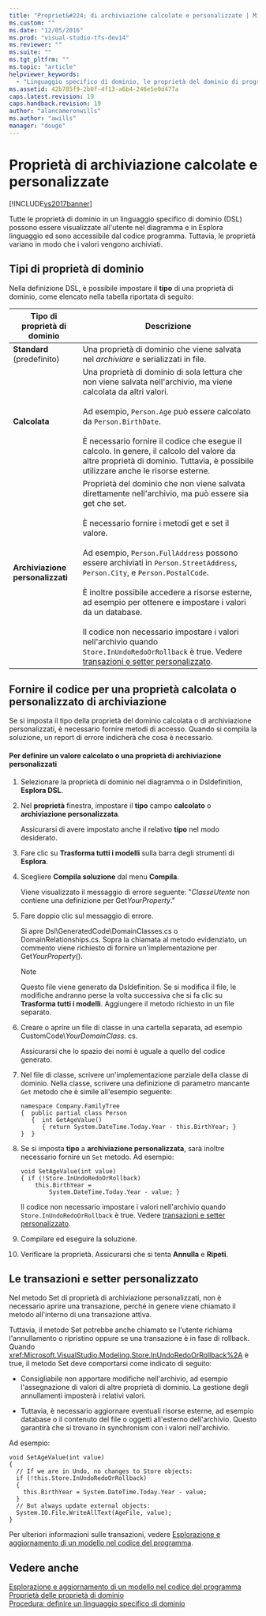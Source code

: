 ```yaml
---
title: "Propriet&#224; di archiviazione calcolate e personalizzate | Microsoft Docs"
ms.custom: ""
ms.date: "12/05/2016"
ms.prod: "visual-studio-tfs-dev14"
ms.reviewer: ""
ms.suite: ""
ms.tgt_pltfrm: ""
ms.topic: "article"
helpviewer_keywords: 
  - "Linguaggio specifico di dominio, le proprietà del dominio di programmazione"
ms.assetid: 42b785f9-2b0f-4f13-a6b4-246e5e0d477a
caps.latest.revision: 19
caps.handback.revision: 19
author: "alancameronwills"
ms.author: "awills"
manager: "douge"
---
```

# Propriet&#224; di archiviazione calcolate e personalizzate
[!INCLUDE[vs2017banner](../code-quality/includes/vs2017banner.md)]

Tutte le proprietà di dominio in un linguaggio specifico di dominio \(DSL\) possono essere visualizzate all'utente nel diagramma e in Esplora linguaggio ed sono accessibile dal codice programma. Tuttavia, le proprietà variano in modo che i valori vengono archiviati.  
  
## Tipi di proprietà di dominio  
 Nella definizione DSL, è possibile impostare il **tipo** di una proprietà di dominio, come elencato nella tabella riportata di seguito:  
  
|Tipo di proprietà di dominio|Descrizione|  
|----------------------------------|-----------------|  
|**Standard** \(predefinito\)|Una proprietà di dominio che viene salvata nel *archiviare* e serializzati in file.|  
|**Calcolata**|Una proprietà di dominio di sola lettura che non viene salvata nell'archivio, ma viene calcolata da altri valori.<br /><br /> Ad esempio, `Person.Age` può essere calcolato da `Person.BirthDate`.<br /><br /> È necessario fornire il codice che esegue il calcolo. In genere, il calcolo del valore da altre proprietà di dominio. Tuttavia, è possibile utilizzare anche le risorse esterne.|  
|**Archiviazione personalizzati**|Proprietà del dominio che non viene salvata direttamente nell'archivio, ma può essere sia get che set.<br /><br /> È necessario fornire i metodi get e set il valore.<br /><br /> Ad esempio, `Person.FullAddress` possono essere archiviati in `Person.StreetAddress`, `Person.City`, e `Person.PostalCode`.<br /><br /> È inoltre possibile accedere a risorse esterne, ad esempio per ottenere e impostare i valori da un database.<br /><br /> Il codice non necessario impostare i valori nell'archivio quando `Store.InUndoRedoOrRollback` è true. Vedere [transazioni e setter personalizzato](#setters).|  
  
## Fornire il codice per una proprietà calcolata o personalizzato di archiviazione  
 Se si imposta il tipo della proprietà del dominio calcolata o di archiviazione personalizzati, è necessario fornire metodi di accesso. Quando si compila la soluzione, un report di errore indicherà che cosa è necessario.  
  
#### Per definire un valore calcolato o una proprietà di archiviazione personalizzati  
  
1.  Selezionare la proprietà di dominio nel diagramma o in Dsldefinition, **Esplora DSL**.  
  
2.  Nel **proprietà** finestra, impostare il **tipo** campo **calcolato** o **archiviazione personalizzata**.  
  
     Assicurarsi di avere impostato anche il relativo **tipo** nel modo desiderato.  
  
3.  Fare clic su **Trasforma tutti i modelli** sulla barra degli strumenti di **Esplora**.  
  
4.  Scegliere **Compila soluzione** dal menu **Compila**.  
  
     Viene visualizzato il messaggio di errore seguente: "*ClasseUtente* non contiene una definizione per Get*YourProperty*."  
  
5.  Fare doppio clic sul messaggio di errore.  
  
     Si apre Dsl\\GeneratedCode\\DomainClasses.cs o DomainRelationships.cs. Sopra la chiamata al metodo evidenziato, un commento viene richiesto di fornire un'implementazione per Get*YourProperty*\(\).  
  
    > [!NOTE]
    >  Questo file viene generato da Dsldefinition. Se si modifica il file, le modifiche andranno perse la volta successiva che si fa clic su **Trasforma tutti i modelli**. Aggiungere il metodo richiesto in un file separato.  
  
6.  Creare o aprire un file di classe in una cartella separata, ad esempio CustomCode\\*YourDomainClass*. cs.  
  
     Assicurarsi che lo spazio dei nomi è uguale a quello del codice generato.  
  
7.  Nel file di classe, scrivere un'implementazione parziale della classe di dominio. Nella classe, scrivere una definizione di parametro mancante `Get` metodo che è simile all'esempio seguente:  
  
    ```  
    namespace Company.FamilyTree  
    {  public partial class Person  
       {  int GetAgeValue()  
          { return System.DateTime.Today.Year - this.BirthYear; }  
    }  }  
    ```  
  
8.  Se si imposta **tipo** a **archiviazione personalizzata**, sarà inoltre necessario fornire un `Set` metodo. Ad esempio:  
  
    ```  
    void SetAgeValue(int value)  
    { if (!Store.InUndoRedoOrRollback)  
        this.BirthYear =   
            System.DateTime.Today.Year - value; }  
    ```  
  
     Il codice non necessario impostare i valori nell'archivio quando `Store.InUndoRedoOrRollback` è true. Vedere [transazioni e setter personalizzato](#setters).  
  
9. Compilare ed eseguire la soluzione.  
  
10. Verificare la proprietà. Assicurarsi che si tenta **Annulla** e **Ripeti**.  
  
##  <a name="setters"></a> Le transazioni e setter personalizzato  
 Nel metodo Set di proprietà di archiviazione personalizzati, non è necessario aprire una transazione, perché in genere viene chiamato il metodo all'interno di una transazione attiva.  
  
 Tuttavia, il metodo Set potrebbe anche chiamato se l'utente richiama l'annullamento o ripristino oppure se una transazione è in fase di rollback. Quando <xref:Microsoft.VisualStudio.Modeling.Store.InUndoRedoOrRollback%2A> è true, il metodo Set deve comportarsi come indicato di seguito:  
  
-   Consigliabile non apportare modifiche nell'archivio, ad esempio l'assegnazione di valori di altre proprietà di dominio. La gestione degli annullamenti imposterà i relativi valori.  
  
-   Tuttavia, è necessario aggiornare eventuali risorse esterne, ad esempio database o il contenuto del file o oggetti all'esterno dell'archivio. Questo garantirà che si trovano in synchronism con i valori nell'archivio.  
  
 Ad esempio:  
  
```  
void SetAgeValue(int value)  
{   
  // If we are in Undo, no changes to Store objects:  
  if (!this.Store.InUndoRedoOrRollback)  
  {   
    this.BirthYear = System.DateTime.Today.Year - value;   
  }  
  // But always update external objects:  
  System.IO.File.WriteAllText(AgeFile, value);  
}  
```  
  
 Per ulteriori informazioni sulle transazioni, vedere [Esplorazione e aggiornamento di un modello nel codice del programma](../modeling/navigating-and-updating-a-model-in-program-code.md).  
  
## Vedere anche  
 [Esplorazione e aggiornamento di un modello nel codice del programma](../modeling/navigating-and-updating-a-model-in-program-code.md)   
 [Proprietà delle proprietà di dominio](../modeling/properties-of-domain-properties.md)   
 [Procedura: definire un linguaggio specifico di dominio](../modeling/how-to-define-a-domain-specific-language.md)